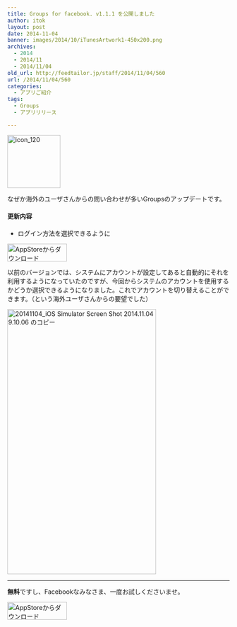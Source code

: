 ```yaml
---
title: Groups for facebook. v1.1.1 を公開しました
author: itok
layout: post
date: 2014-11-04
banner: images/2014/10/iTunesArtwork1-450x200.png
archives:
  - 2014
  - 2014/11
  - 2014/11/04
old_url: http://feedtailor.jp/staff/2014/11/04/560
url: /2014/11/04/560
categories:
  - アプリご紹介
tags:
  - Groups
  - アプリリリース

---
```

<a href="https://itunes.apple.com/jp/app/id561836613" target=_blank><img src="/images/2014/10/icon_120.png" alt="icon_120" width="120" height="120" class="alignnone size-full wp-image-487" /></a>

なぜか海外のユーザさんからの問い合わせが多いGroupsのアップデートです。

#### 更新内容

  * ログイン方法を選択できるように

<a href="https://itunes.apple.com/jp/app/id561836613" target=_blank><img src="/images/2014/04/Download_on_the_App_Store_Badge_JP_135x40_1004.png" alt="AppStoreからダウンロード" width="135" height="40" class="alignnone size-full wp-image-58" /></a>

以前のバージョンでは、システムにアカウントが設定してあると自動的にそれを利用するようになっていたのですが、今回からシステムのアカウントを使用するかどうか選択できるようになりました。これでアカウントを切り替えることができます。（という海外ユーザさんからの要望でした）

[<img src="/images/2014/11/ef196606b40344b7f0c285f3e5c594fd.png" alt="20141104_iOS Simulator Screen Shot 2014.11.04 9.10.06 のコピー" width="337" height="600" class="alignnone size-full wp-image-561" />](/images/2014/11/ef196606b40344b7f0c285f3e5c594fd.png)

* * *

**無料**ですし、Facebookなみなさま、一度お試しくださいませ。

<a href="https://itunes.apple.com/jp/app/id561836613" target=_blank><img src="/images/2014/04/Download_on_the_App_Store_Badge_JP_135x40_1004.png" alt="AppStoreからダウンロード" width="135" height="40" class="alignnone size-full wp-image-58" /></a>